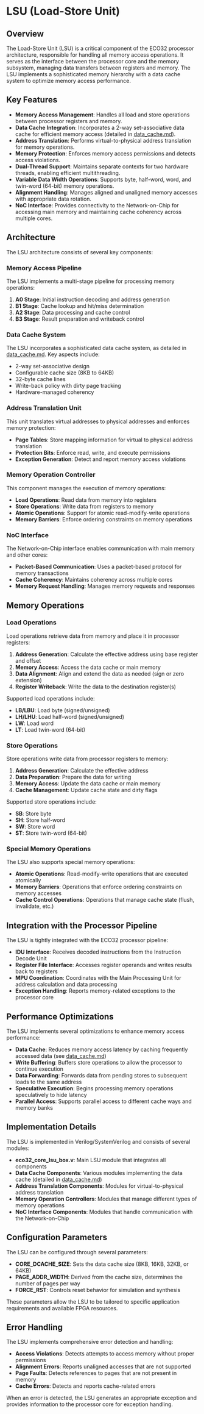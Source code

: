 # LSU (Load-Store Unit)

## Overview

The Load-Store Unit (LSU) is a critical component of the ECO32 processor architecture, responsible for handling all memory access operations. It serves as the interface between the processor core and the memory subsystem, managing data transfers between registers and memory. The LSU implements a sophisticated memory hierarchy with a data cache system to optimize memory access performance.

## Key Features

- **Memory Access Management**: Handles all load and store operations between processor registers and memory.
- **Data Cache Integration**: Incorporates a 2-way set-associative data cache for efficient memory access (detailed in [data_cache.md](data_cache.md)).
- **Address Translation**: Performs virtual-to-physical address translation for memory operations.
- **Memory Protection**: Enforces memory access permissions and detects access violations.
- **Dual-Thread Support**: Maintains separate contexts for two hardware threads, enabling efficient multithreading.
- **Variable Data Width Operations**: Supports byte, half-word, word, and twin-word (64-bit) memory operations.
- **Alignment Handling**: Manages aligned and unaligned memory accesses with appropriate data rotation.
- **NoC Interface**: Provides connectivity to the Network-on-Chip for accessing main memory and maintaining cache coherency across multiple cores.

## Architecture

The LSU architecture consists of several key components:

### Memory Access Pipeline

The LSU implements a multi-stage pipeline for processing memory operations:

1. **A0 Stage**: Initial instruction decoding and address generation
2. **B1 Stage**: Cache lookup and hit/miss determination
3. **A2 Stage**: Data processing and cache control
4. **B3 Stage**: Result preparation and writeback control

### Data Cache System

The LSU incorporates a sophisticated data cache system, as detailed in [data_cache.md](data_cache.md). Key aspects include:

- 2-way set-associative design
- Configurable cache size (8KB to 64KB)
- 32-byte cache lines
- Write-back policy with dirty page tracking
- Hardware-managed coherency

### Address Translation Unit

This unit translates virtual addresses to physical addresses and enforces memory protection:

- **Page Tables**: Store mapping information for virtual to physical address translation
- **Protection Bits**: Enforce read, write, and execute permissions
- **Exception Generation**: Detect and report memory access violations

### Memory Operation Controller

This component manages the execution of memory operations:

- **Load Operations**: Read data from memory into registers
- **Store Operations**: Write data from registers to memory
- **Atomic Operations**: Support for atomic read-modify-write operations
- **Memory Barriers**: Enforce ordering constraints on memory operations

### NoC Interface

The Network-on-Chip interface enables communication with main memory and other cores:

- **Packet-Based Communication**: Uses a packet-based protocol for memory transactions
- **Cache Coherency**: Maintains coherency across multiple cores
- **Memory Request Handling**: Manages memory requests and responses

## Memory Operations

### Load Operations

Load operations retrieve data from memory and place it in processor registers:

1. **Address Generation**: Calculate the effective address using base register and offset
2. **Memory Access**: Access the data cache or main memory
3. **Data Alignment**: Align and extend the data as needed (sign or zero extension)
4. **Register Writeback**: Write the data to the destination register(s)

Supported load operations include:
- **LB/LBU**: Load byte (signed/unsigned)
- **LH/LHU**: Load half-word (signed/unsigned)
- **LW**: Load word
- **LT**: Load twin-word (64-bit)

### Store Operations

Store operations write data from processor registers to memory:

1. **Address Generation**: Calculate the effective address
2. **Data Preparation**: Prepare the data for writing
3. **Memory Access**: Update the data cache or main memory
4. **Cache Management**: Update cache state and dirty flags

Supported store operations include:
- **SB**: Store byte
- **SH**: Store half-word
- **SW**: Store word
- **ST**: Store twin-word (64-bit)

### Special Memory Operations

The LSU also supports special memory operations:

- **Atomic Operations**: Read-modify-write operations that are executed atomically
- **Memory Barriers**: Operations that enforce ordering constraints on memory accesses
- **Cache Control Operations**: Operations that manage cache state (flush, invalidate, etc.)

## Integration with the Processor Pipeline

The LSU is tightly integrated with the ECO32 processor pipeline:

- **IDU Interface**: Receives decoded instructions from the Instruction Decode Unit
- **Register File Interface**: Accesses register operands and writes results back to registers
- **MPU Coordination**: Coordinates with the Main Processing Unit for address calculation and data processing
- **Exception Handling**: Reports memory-related exceptions to the processor core

## Performance Optimizations

The LSU implements several optimizations to enhance memory access performance:

- **Data Cache**: Reduces memory access latency by caching frequently accessed data (see [data_cache.md](data_cache.md))
- **Write Buffering**: Buffers store operations to allow the processor to continue execution
- **Data Forwarding**: Forwards data from pending stores to subsequent loads to the same address
- **Speculative Execution**: Begins processing memory operations speculatively to hide latency
- **Parallel Access**: Supports parallel access to different cache ways and memory banks

## Implementation Details

The LSU is implemented in Verilog/SystemVerilog and consists of several modules:

- **eco32_core_lsu_box.v**: Main LSU module that integrates all components
- **Data Cache Components**: Various modules implementing the data cache (detailed in [data_cache.md](data_cache.md))
- **Address Translation Components**: Modules for virtual-to-physical address translation
- **Memory Operation Controllers**: Modules that manage different types of memory operations
- **NoC Interface Components**: Modules that handle communication with the Network-on-Chip

## Configuration Parameters

The LSU can be configured through several parameters:

- **CORE_DCACHE_SIZE**: Sets the data cache size (8KB, 16KB, 32KB, or 64KB)
- **PAGE_ADDR_WIDTH**: Derived from the cache size, determines the number of pages per way
- **FORCE_RST**: Controls reset behavior for simulation and synthesis

These parameters allow the LSU to be tailored to specific application requirements and available FPGA resources.

## Error Handling

The LSU implements comprehensive error detection and handling:

- **Access Violations**: Detects attempts to access memory without proper permissions
- **Alignment Errors**: Reports unaligned accesses that are not supported
- **Page Faults**: Detects references to pages that are not present in memory
- **Cache Errors**: Detects and reports cache-related errors

When an error is detected, the LSU generates an appropriate exception and provides information to the processor core for exception handling.